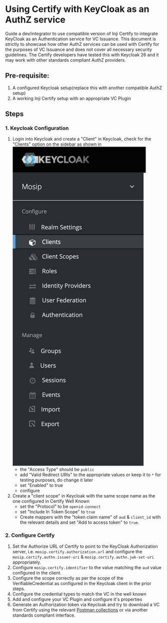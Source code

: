 # Using Certify with KeyCloak as an AuthZ service

Guide a dev/integrator to use compatible version of Inji Certify to integrate KeyCloak as an Authentication service for VC Issuance. This document is strictly to showcase how other AuthZ services can be used  with Certify for the purposes of VC Issuance and does not cover all necessary security guidelines. The Certify developers have tested this with Keycloak 26 and it may work with other standards compliant AuthZ providers.

## Pre-requisite:

1. A configured Keycloak setup(replace this with another compatible AuthZ setup)
2. A working Inji Certify setup with an appropriate VC Plugin

## Steps

### 1. Keycloak Configuration

1. Login into Keycloak and create a "Client" in Keycloak, check for the "Clients" option on the sidebar as shown in ![](./images/Keycloak.png)
    - the "Access Type" should be `public`
    - add "Valid Redirect URIs" to the appropriate values or keep it to `*` for testing purposes, do change it later
    - set "Enabled" to true
    - configure
2. Create a "client scope" in Keycloak with the same scope name as the one configured in Certify Well Known
    - set the "Protocol" to be `openid-connect`
    - set "Include In Token Scope" to `true`
    - Create mappers with the "token claim name" of `aud` & `client_id` with the relevant details and set "Add to access token" to `true`.

### 2. Configure Certify

1. Set the Authorize URL of Certify to point to the KeyCloak Authorization server, i.e. `mosip.certify.authorization.url` and configure the `mosip.certify.authn.issuer-uri` & `mosip.certify.authn.jwk-set-uri` appropriately.
2. Configure `mosip.certify.identifier` to the value matching the `aud` value configured in the client.
3. Configure the scope correctly as per the scope of the VerifiableCredential as configured in the Keycloak client in the prior steps.
4. Configure the credential types to match the VC in the well known
5. Add and configure your VC Plugin and configure it's properties
6. Generate an Authorization token via Keycloak and try to download a VC from Certify using the relevant [Postman collections](./postman-collections/) or via another standards compliant interface.
